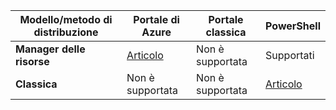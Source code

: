 |**Modello/metodo di distribuzione**| **Portale di Azure** | **Portale classica** | **PowerShell**|
|---|---|---|---|
| **Manager delle risorse**      |[Articolo](vpn-gateway-howto-multi-site-to-site-resource-manager-portal.md)| Non è supportata | Supportati|
| **Classica** | Non è supportata | Non è supportata | [Articolo](vpn-gateway-multi-site.md) | 
 